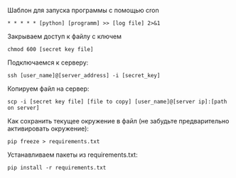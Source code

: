 
Шаблон для запуска программы с помощью cron
```
* * * * * [python] [programm] >> [log file] 2>&1
```


Закрываем доступ к файлу с ключем
```
chmod 600 [secret key file]
```

Подключаемся к серверу:

```
ssh [user_name]@[server_address] -i [secret_key]
```

Копируем файл на сервер:
```
scp -i [secret key file] [file to copy] [user_name]@[server ip]:[path on server]
```

Как сохранить текущее окружение в файл (не забудьте предварительно активировать окружение):
```
pip freeze > requirements.txt
```

Устанавливаем пакеты из requirements.txt:
```
pip install -r requirements.txt
```
